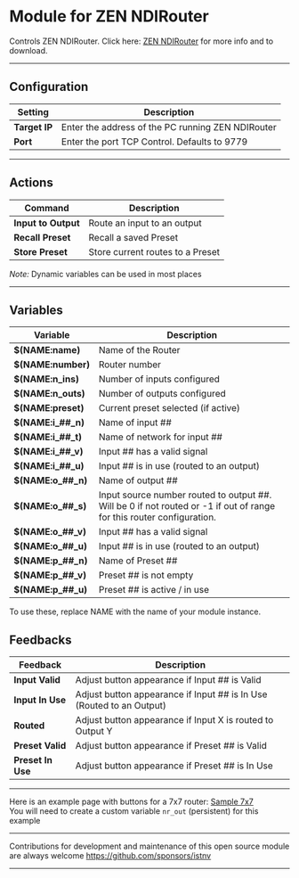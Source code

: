 # Module for ZEN NDIRouter

Controls ZEN NDIRouter. Click here: [ZEN NDIRouter](https://www.ndistuff.uk/zen-ndi-router-remote-panel/) for more info and to download.

---

## Configuration

| Setting       | Description                                       |
| ------------- | ------------------------------------------------- |
| **Target IP** | Enter the address of the PC running ZEN NDIRouter |
| **Port**      | Enter the port TCP Control. Defaults to 9779      |

---

## Actions

| Command             | Description                      |
| ------------------- | -------------------------------- |
| **Input to Output** | Route an input to an output      |
| **Recall Preset**   | Recall a saved Preset            |
| **Store Preset**    | Store current routes to a Preset |

_Note:_ Dynamic variables can be used in most places

---

## Variables

| Variable             | Description                                                                                                           |
| -------------------- | --------------------------------------------------------------------------------------------------------------------- |
| **$(NAME:name)**     | Name of the Router                                                                                                    |
| **$(NAME:number)**   | Router number                                                                                                         |
| **$(NAME:n_ins)**    | Number of inputs configured                                                                                           |
| **$(NAME:n_outs)**   | Number of outputs configured                                                                                          |
| **$(NAME:preset)**   | Current preset selected (if active)                                                                                   |
| **$(NAME:i\_##\_n)** | Name of input ##                                                                                                      |
| **$(NAME:i\_##\_t)** | Name of network for input ##                                                                                          |
| **$(NAME:i\_##\_v)** | Input ## has a valid signal                                                                                           |
| **$(NAME:i\_##\_u)** | Input ## is in use (routed to an output)                                                                              |
| **$(NAME:o\_##\_n)** | Name of output ##                                                                                                     |
| **$(NAME:o\_##\_s)** | Input source number routed to output ##. Will be 0 if not routed or -1 if out of range for this router configuration. |
| **$(NAME:o\_##\_v)** | Input ## has a valid signal                                                                                           |
| **$(NAME:o\_##\_u)** | Input ## is in use (routed to an output)                                                                              |
| **$(NAME:p\_##\_n)** | Name of Preset ##                                                                                                     |
| **$(NAME:p\_##\_v)** | Preset ## is not empty                                                                                                |
| **$(NAME:p\_##\_u)** | Preset ## is active / in use                                                                                          |

To use these, replace NAME with the name of your module instance.

## Feedbacks

| Feedback          | Description                                                          |
| ----------------- | -------------------------------------------------------------------- |
| **Input Valid**   | Adjust button appearance if Input ## is Valid                        |
| **Input In Use**  | Adjust button appearance if Input ## is In Use (Routed to an Output) |
| **Routed**        | Adjust button appearance if Input X is routed to Output Y            |
| **Preset Valid**  | Adjust button appearance if Preset ## is Valid                       |
| **Preset In Use** | Adjust button appearance if Preset ## is In Use                      |

---

Here is an example page with buttons for a 7x7 router: [Sample 7x7](./sample7x7.companionconfig) <br/>
You will need to create a custom variable `nr_out` (persistent) for this example

---

Contributions for development and maintenance of this open source module are always welcome
https://github.com/sponsors/istnv

---
